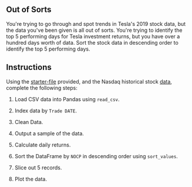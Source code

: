 ## Out of Sorts

You're trying to go through and spot trends in Tesla's 2019 stock data, but the data you've been given is all out of sorts. You're trying to identify the top 5 performing days for Tesla investment returns, but you have over a hundred days worth of data. Sort the stock data in descending order to identify the top 5 performing days.

## Instructions

Using the [starter-file](Unsolved/out_of_sorts.ipynb) provided, and the Nasdaq historical stock [data](Resources/tsla_nasdaq_data.csv), complete the following steps:

1. Load CSV data into Pandas using `read_csv`.

2. Index data by `Trade DATE`.

3. Clean Data.

4. Output a sample of the data.

5. Calculate daily returns.

6. Sort the DataFrame by `NOCP` in descending order using `sort_values`.

7. Slice out 5 records.

8. Plot the data.
